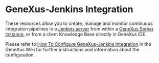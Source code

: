 # GeneXus-Jenkins Integration
These resources allow you to create, manage and monitor continuous integration pipelines in a [Jenkins server](https://www.jenkins.io/) from within a [GeneXus Server Instance](https://genexus.com/gxserver), or from a client Knowledge Base directly in GeneXus IDE.

Please refer to [How To Configure GeneXus-Jenkins Integration](https://wiki.genexus.com/commwiki/servlet/wiki?46996) in the GeneXus Wiki for further instructions and information about the configuration.
